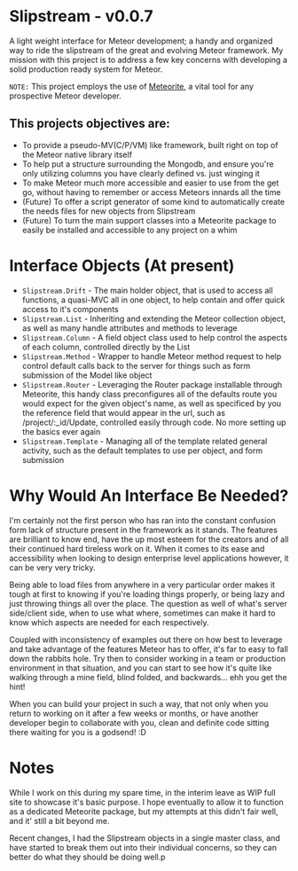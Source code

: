 # Slipstream - v0.0.7
A light weight interface for Meteor development; a handy and organized way to ride the slipstream of the great and evolving Meteor framework. My mission with this project is to address a few key concerns with developing a solid production ready system for Meteor.

`NOTE:` This project employs the use of [Meteorite](https://github.com/oortcloud/meteorite), a vital tool for any prospective Meteor developer.

## This projects objectives are:

* To provide a pseudo-MV(C/P/VM) like framework, built right on top of the Meteor native library itself
* To help put a structure surrounding the Mongodb, and ensure you're only utilizing columns you have clearly defined vs. just winging it
* To make Meteor much more accessible and easier to use from the get go, without having to remember or access Meteors innards all the time
* (Future) To offer a script generator of some kind to automatically create the needs files for new objects from Slipstream
* (Future) To turn the main support classes into a Meteorite package to easily be installed and accessible to any project on a whim

# Interface Objects (At present)
* `Slipstream.Drift` - The main holder object, that is used to access all functions, a quasi-MVC all in one object, to help contain and offer quick access to it's components
* `Slipstream.List` - Inheriting and extending the Meteor collection object, as well as many handle attributes and methods to leverage
* `Slipstream.Column` - A field object class used to help control the aspects of each column, controlled directly by the List
* `Slipstream.Method` - Wrapper to handle Meteor method request to help control default calls back to the server for things such as form submission of the Model like object
* `Slipstream.Router` - Leveraging the Router package installable through Meteorite, this handy class preconfigures all of the defaults route you would expect for the given object's name, as well as specificed by you the reference field that would appear in the url, such as /project/:_id/Update, controlled easily through code. No more setting up the basics ever again
* `Slipstream.Template` - Managing all of the template related general activity, such as the default templates to use per object, and form submission

# Why Would An Interface Be Needed?
I'm certainly not the first person who has ran into the constant confusion form lack of structure present in the framework as it stands. The features are brilliant to know end, have the up most esteem for the creators and of all their continued hard tireless work on it.  When it comes to its ease and accessibility when looking to design enterprise level applications however, it can be very very tricky.

Being able to load files from anywhere in a very particular order makes it tough at first to knowing if you're loading things properly, or being lazy and just throwing things all over the place. The question as well of what's server side/client side, when to use what where, sometimes can make it hard to know which aspects are needed for each respectively.

Coupled with inconsistency of examples out there on how best to leverage and take advantage of the features Meteor has to offer, it's far to easy to fall down the rabbits hole.  Try then to consider working in a team or production environment in that situation, and you can start to see how it's quite like walking through a mine field, blind folded, and backwards... ehh you get the hint!

When you can build your project in such a way, that not only when you return to working on it after a few weeks or months, or have another developer begin to collaborate with you, clean and definite code sitting there waiting for you is a godsend! :D

# Notes
While I work on this during my spare time, in the interim leave as WIP full site to showcase it's basic purpose. I hope eventually to allow it to function as a dedicated Meteorite package, but my attempts at this didn't fair well, and it' still a bit beyond me.

Recent changes, I had the Slipstream objects in a single master class, and have started to break them out into their individual concerns, so they can better do what they should be doing well.p
